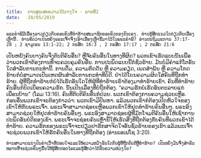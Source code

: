 ```yaml
---
title:  ການສູນເສຍຄວາມໄວ້ວາງໃຈ - ພາກທີ2
date:   28/05/2019
---
```


`ພຣະຄໍາພີມີເລື່ອງລາວກ່ຽວກັບຄອບຄົວທີ່ທຳຮ້າຍສະມາຊິກຄອບຄົວຂອງຕົນເອງ. ທ່ານຮູ້ສຶກແນວໃດກ່ຽວກັບເລື່ອງເຫຼົ່ານີ້. ທ່ານຄິດວ່າເປັນຫຍັງພຣະເຈົ້າຈຶ່ງເອົາເລື່ອງເຫຼົ່ານີ້ມາໄວ້ໃນພຣະຄໍາພີ? ອ່ານປະຖົມມະການ 37:17-28 ; 2 ຊາມູເອນ 13:1-22; 2 ກະສັດ 16:3 , 2 ກະສັດ 17:17 ; 2 ກະສັດ 21:6`

ເປັນຫຍັງຄົນບາງຄົນຈຶ່ງຕົບຕີຄົນອື່ນ? ຫຼືຈັບຄົນອື່ນໃນທາງທີ່ຜິດ? ພວກເຂົາເຮັດແບບນັ້ນເພື່ອວ່າພວກເຂົາຕ້ອງການທີ່ຈະຄວບຄຸມຄົນອື່ນ. ການປະພຶດແບບນີ້ກໍຊົ່ວຮ້າຍ. ມັນບໍ່ມີຄໍາແກ້ໂຕອັນໃດສໍາລັບການກະທໍານີ້. ການດື່ມ, ຄວາມກົດດັນ ຫຼື ຄວາມຄຽດ, ເພດສໍາພັນ ຫຼື ຄວາມໂກດຮ້າຍກໍບໍ່ສາມາດເປັນເຫດຜົນສໍາລັບການກະທໍາທີ່ບໍ່ດີ. ຢ່າໄດ້ໂຍນຄວາມຜິດໃສ່ຄົນທີ່ຖືກທໍາຮ້າຍ. ຜູ້ທີ່ຖືກທໍາຮ້າຍກໍບໍ່ໄດ້ເຮັດອັນໃດໃຫ້ຜູ້ທີ່ທໍາຮ້າຍເຂົາຕ້ອງມາທໍາຮ້າຍເຂົາ. ຄົນທີ່ທໍາຮ້າຍຄົນອື່ນກໍບິດເບືອນຄວາມຮັກ. ນັ້ນເປັນເລື່ອງທີ່ບໍ່ຖືກຕ້ອງ. “ຄວາມຮັກບໍ່ເຮັດອັນຕະລາຍແກ່ເພື່ອນບ້ານ" (ໂລມ 13:16). ຄົນທີ່ຕົບຕີຄົນອື່ນກໍປ່ວຍ. ພວກເຂົາຕ້ອງການຄວາມຊ່ວຍເຫຼືອ. ກ່ອນອື່ນພວກເຂົາຈະຕ້ອງກ່າວວ່າ: ພວກເຂົາມີປັນຫາ. ແລ້ວພວກເຂົາກໍຕ້ອງເປີດຫົວໃຈຂອງເຂົາໃຫ້ກັບພຣະເຈົ້າ. ພຣະເຈົ້າສາມາດຊ່ອຍເຫຼືອພວກເຂົາໃຫ້ຢຸດທໍາຮ້າຍຄົນອື່ນໆ. ພຣະອົງສາມາດຊ່ວຍໃຫ້ຢຸດທໍາຮ້າຍຄົນອື່ນໆ. ພຣະອົງສາມາດຊ່ອຍຜູ້ທີ່ມັກໂຈມຕີຄົນອື່ນໃຫ້ເຊົາການປະພຶດອັນບໍ່ດີຂອງເຂົາ. ພຣະເຈົ້າຈະຊ່ອຍຄົນເຫຼົ່ານີ້ໃຫ້ເຮັດສິ່ງທີ່ຖືກຕ້ອງກັບຄົນທີ່ພວກເຂົາໄດ້ທໍາຮ້າຍ. ຄວາມຮັກຂອງພຣະເຈົ້າຈະຢຽວຢາຮັກສາຈິດໃຈອັນຊົ່ວຮ້າຍຂອງເຮົາ.ແລ້ວພະເຈົ້າຈະຊ່ວຍພວກເຂົາໃຫ້ຮັກຄົນອື່ນໃນທາງທີ່ຖືກຕ້ອງ (ອ່ານເອເຟໂຊ 3:20).

`ທ່ານສາມາດແບ່ງປັນຄໍາເວົ້າທີ່ປອບໃຈແລະໃຫ້ຄວາມຫວັງອັນໃດກັບຜູ້ທີ່ຖືກຕົບຕີຫຼືທໍາຮ້າຍ? ເປັນຫຍັງມັນຈື່ງສຳຄັນຫລາຍທີ່ຈະຊ່ວຍຄົນໆນັ້ນໃຫ້ຮູ້ສຶກປອດໄພແລະຮູ້ສຶກວ່າໄດ້ຮັບຄວາມຫ່ວງໃຍ?`